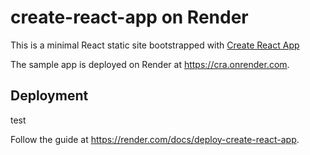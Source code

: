 # create-react-app on Render

This is a minimal React static site bootstrapped with [Create React App](https://github.com/facebook/create-react-app)

The sample app is deployed on Render at https://cra.onrender.com.

## Deployment
test

Follow the guide at https://render.com/docs/deploy-create-react-app.
